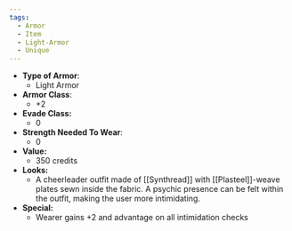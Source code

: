 ```yaml
---
tags:
  - Armor
  - Item
  - Light-Armor
  - Unique
---
```

* __Type of Armor__:
	* Light Armor
* __Armor Class__:
	* +2
* __Evade Class:__
	* 0
* __Strength Needed To Wear__:
	* 0
* **Value:**
	* 350 credits
* **Looks:**
	* A cheerleader outfit made of [[Synthread]] with [[Plasteel]]-weave plates sewn inside the fabric. A psychic presence can be felt within the outfit, making the user more intimidating.
* **Special:**
	* Wearer gains +2 and advantage on all intimidation checks




